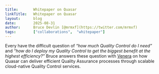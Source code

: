```yaml
---
title:       Whitepaper on Quasar
linkTitle:   Whitepaper on Quasar
layout:      blog
date:        2025-08-31
author:      Bruce Devlin [@mrmxf](https://twitter.com/mrmxf)
tags:        ["collaborations",  "whitepaper"]
---
```



Every have the difficult question of _“how much Quality Control do I need”_ and _“how do I deploy my Quality Control to get the biggest benefit at the highest efficiency?”_ Bruce answers these question with [Venera] on how Quasar can deliver efficient Quality Assurance processes through scalable cloud-native Quality Control services.



[Venera]:  www.veneratech.com/whitepapers/